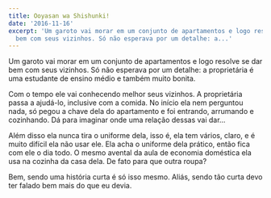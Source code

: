 ```yaml
---
title: Ooyasan wa Shishunki!
date: '2016-11-16'
excerpt: 'Um garoto vai morar em um conjunto de apartamentos e logo resolve se dar
  bem com seus vizinhos. Só não esperava por um detalhe: a...'
---
```




Um garoto vai morar em um conjunto de apartamentos e logo resolve se dar bem com seus vizinhos. Só não esperava por um detalhe: a proprietária é uma estudante de ensino médio e também muito bonita.

Com o tempo ele vai conhecendo melhor seus vizinhos. A proprietária passa a ajudá-lo, inclusive com a comida. No início ela nem perguntou nada, só pegou a chave dela do apartamento e foi entrando, arrumando e cozinhando. Dá para imaginar onde uma relação dessas vai dar...

Além disso ela nunca tira o uniforme dela, isso é, ela tem vários, claro, e é muito difícil ela não usar ele. Ela acha o uniforme dela prático, então fica com ele o dia todo. O mesmo avental da aula de economia doméstica ela usa na cozinha da casa dela. De fato para que outra roupa?

Bem, sendo uma história curta é só isso mesmo. Aliás, sendo tão curta devo ter falado bem mais do que eu devia.